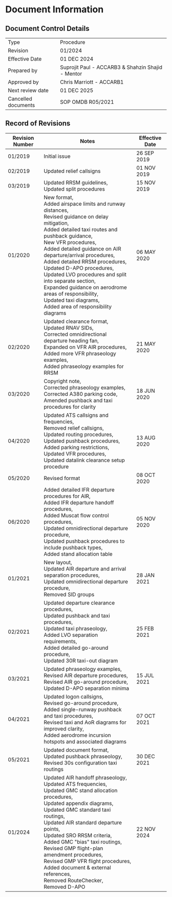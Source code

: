 # Document Information
## Document Control Details
|                     |                                                   |
|---------------------|---------------------------------------------------|
|         Type        |                    Procedure                      |
|       Revision      |                     01/2024                       |
|    Effective Date   |                    01 DEC 2024                    |
|     Prepared by     | Suprojit Paul - ACCARB3 & Shahzin Shajid - Mentor |
|     Approved by     |             Chris Marriott - ACCARB1              |
|   Next review date  |                    01 DEC 2025                    |
| Cancelled documents |                SOP OMDB R05/2021                  |

## Record of Revisions
<table><thead>
  <tr>
    <th>Revision Number</th>
    <th>Notes</th>
    <th>Effective Date</th>
  </tr></thead>
<tbody>
  <tr>
    <td>01/2019</td>
    <td>Initial issue</td>
    <td>26 SEP 2019</td>
  </tr>
  <tr>
    <td>02/2019</td>
    <td>Updated relief callsigns</td>
    <td>01 NOV 2019</td>
  </tr>
  <tr>
    <td>03/2019</td>
    <td>Updated RRSM guidelines,<br>Updated split procedures</td>
    <td>15 NOV 2019</td>
  </tr>
  <tr>
    <td>01/2020</td>
    <td>New format,<br>Added airspace limits and runway distances,<br>Revised guidance on delay mitigation,<br>Added detailed taxi routes and pushback guidance,<br>New VFR procedures,<br>Added detailed guidance on AIR departure/arrival procedures,<br>Added detailed RRSM procedures,<br>Updated D-APO procedures,<br>Updated LVO procedures and split into separate section,<br>Expanded guidance on aerodrome areas of responsibility,<br>Updated taxi diagrams,<br>Added area of responsibility diagrams</td>
    <td>06 MAY 2020</td>
  </tr>
  <tr>
    <td>02/2020</td>
    <td>Updated clearance format,<br>Updated RNAV SIDs,<br>Corrected omnidirectional departure heading fan,<br>Expanded on VFR AIR procedures,<br>Added more VFR phraseology examples,<br>Added phraseology examples for RRSM</td>
    <td>21 MAY 2020</td>
  </tr>
  <tr>
    <td>03/2020</td>
    <td>Copyright note,<br>Corrected phraseology examples,<br>Corrected A380 parking code,<br>Amended pushback and taxi procedures for clarity</td>
    <td>18 JUN 2020</td>
  </tr>
  <tr>
    <td>04/2020</td>
    <td>Updated ATS callsigns and frequencies,<br>Removed relief callsigns,<br>Updated routing procedures,<br>Updated pushback procedures,<br>Added parking restrictions,<br>Updated VFR procedures,<br>Updated datalink clearance setup procedure</td>
    <td>13 AUG 2020</td>
  </tr>
  <tr>
    <td>05/2020</td>
    <td>Revised format</td>
    <td>08 OCT 2020</td>
  </tr>
  <tr>
    <td>06/2020</td>
    <td>Added detailed IFR departure procedures for AIR,<br>Added IFR departure handoff procedures,<br>Added Muscat flow control procedures,<br>Updated omnidirectional departure procedure,<br>Updated pushback procedures to include pushback types,<br>Added stand allocation table</td>
    <td>05 NOV 2020</td>
  </tr>
  <tr>
    <td>01/2021</td>
    <td>New layout,<br>Updated AIR departure and arrival separation procedures,<br>Updated omnidirectional departure procedure,<br>Removed SID groups</td>
    <td>28 JAN 2021</td>
  </tr>
  <tr>
    <td>02/2021</td>
    <td>Updated departure clearance procedures,<br>Updated pushback and taxi procedures,<br>Updated taxi phraseology,<br>Added LVO separation requirements,<br>Added detailed go-around procedure,<br>Updated 30R taxi-out diagram</td>
    <td>25 FEB 2021</td>
  </tr>
  <tr>
    <td>03/2021</td>
    <td>Updated phraseology examples,<br>Revised AIR departure procedures,<br>Revised AIR go-around procedure,<br>Updated D-APO separation minima</td>
    <td>15 JUL 2021</td>
  </tr>
  <tr>
    <td>04/2021</td>
    <td>Updated logon callsigns,<br>Revised go-around procedure,<br>Added single-runway pushback and taxi procedures,<br>Revised taxi and AoR diagrams for improved clarity,<br>Added aerodrome incursion hotspots and associated diagrams</td>
    <td>07 OCT 2021</td>
  </tr>
  <tr>
    <td>05/2021</td>
    <td>Updated document format,<br>Updated pushback phraseology,<br>Revised 30s configuration taxi routings</td>
    <td>30 DEC 2021</td>
  </tr>
  <tr>
    <td>01/2024</td>
    <td>Updated AIR handoff phraseology,<br>Updated ATS frequencies,<br>Updated GMC stand allocation procedures,<br>Updated appendix diagrams,<br>Updated GMC standard taxi routings,<br>Updated AIR standard departure points,<br>Updated SRO RRSM criteria,<br>Added GMC "bias" taxi routings,<br>Revised GMP flight-plan amendment procedures,<br>Revised GMP VFR flight procedures,<br>Added document &amp; external references,<br>Removed RouteChecker,<br>Removed D-APO</td>
    <td>22 NOV 2024</td>
  </tr>
</tbody></table>